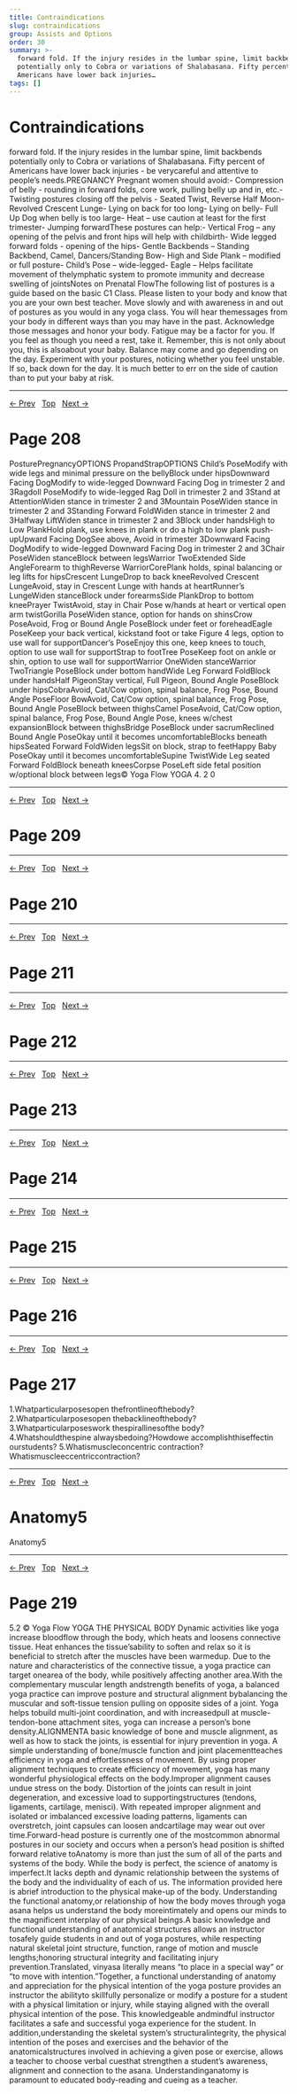 ```yaml
---
title: Contraindications
slug: contraindications
group: Assists and Options
order: 30
summary: >-
  forward fold. If the injury resides in the lumbar spine, limit backbends
  potentially only to Cobra or variations of Shalabasana. Fifty percent of
  Americans have lower back injuries…
tags: []
---
```

# Contraindications

forward fold. If the injury resides in the lumbar spine, limit backbends potentially only to Cobra or variations of Shalabasana. Fifty percent of Americans have lower back injuries - be verycareful and attentive to people’s needs.PREGNANCY Pregnant women should avoid:- Compression of belly - rounding in forward folds, core work, pulling belly up and in, etc.- Twisting postures closing off the pelvis - Seated Twist, Reverse Half Moon- Revolved Crescent Lunge- Lying on back for too long- Lying on belly- Full Up Dog when belly is too large- Heat – use caution at least for the first trimester- Jumping forwardThese postures can help:- Vertical Frog – any opening of the pelvis and front hips will help with childbirth- Wide legged forward folds - opening of the hips- Gentle Backbends – Standing Backbend, Camel, Dancers/Standing Bow- High and Side Plank – modified or full posture- Child’s Pose – wide-legged- Eagle – Helps facilitate movement of thelymphatic system to promote immunity and decrease swelling of jointsNotes on Prenatal FlowThe following list of postures is a guide based on the basic C1 Class. Please listen to your body and know that you are your own best teacher. Move slowly and with awareness in and out of postures as you would in any yoga class. You will hear themessages from your body in different ways than you may have in the past. Acknowledge those messages and honor your body. Fatigue may be a factor for you. If you feel as though you need a rest, take it. Remember, this is not only about you, this is alsoabout your baby. Balance may come and go depending on the day. Experiment with your postures, noticing whether you feel unstable. If so, back down for the day. It is much better to err on the side of caution than to put your baby at risk.

---
[← Prev](/pages/page-206.md) &nbsp; [Top](/index.md) &nbsp; [Next →](/pages/page-208.md)

# Page 208

PosturePregnancyOPTIONS PropandStrapOPTIONS Child’s PoseModify with wide legs and minimal pressure on the bellyBlock under hipsDownward Facing DogModify to wide-legged Downward Facing Dog in trimester 2 and 3Ragdoll PoseModify to wide-legged Rag Doll in trimester 2 and 3Stand at AttentionWiden stance in trimester 2 and 3Mountain PoseWiden stance in trimester 2 and 3Standing Forward FoldWiden stance in trimester 2 and 3Halfway LiftWiden stance in trimester 2 and 3Block under handsHigh to Low PlankHold plank, use knees in plank or do a high to low plank push-upUpward Facing DogSee above, Avoid in trimester 3Downward Facing DogModify to wide-legged Downward Facing Dog in trimester 2 and 3Chair PoseWiden stanceBlock between legsWarrior TwoExtended Side AngleForearm to thighReverse WarriorCorePlank holds, spinal balancing or leg lifts for hipsCrescent LungeDrop to back kneeRevolved Crescent LungeAvoid, stay in Crescent Lunge with hands at heartRunner’s LungeWiden stanceBlock under forearmsSide PlankDrop to bottom kneePrayer TwistAvoid, stay in Chair Pose w/hands at heart or vertical open arm twistGorilla PoseWiden stance, option for hands on shinsCrow PoseAvoid, Frog or Bound Angle PoseBlock under feet or foreheadEagle PoseKeep your back vertical, kickstand foot or take Figure 4 legs, option to use wall for supportDancer’s PoseEnjoy this one, keep knees to touch, option to use wall for supportStrap to footTree PoseKeep foot on ankle or shin, option to use wall for supportWarrior OneWiden stanceWarrior TwoTriangle PoseBlock under bottom handWide Leg Forward FoldBlock under handsHalf PigeonStay vertical, Full Pigeon, Bound Angle PoseBlock under hipsCobraAvoid, Cat/Cow option, spinal balance, Frog Pose, Bound Angle PoseFloor BowAvoid, Cat/Cow option, spinal balance, Frog Pose, Bound Angle PoseBlock between thighsCamel PoseAvoid, Cat/Cow option, spinal balance, Frog Pose, Bound Angle Pose, knees w/chest expansionBlock between thighsBridge PoseBlock under sacrumReclined Bound Angle PoseOkay until it becomes uncomfortableBlocks beneath hipsSeated Forward FoldWiden legsSit on block, strap to feetHappy Baby PoseOkay until it becomes uncomfortableSupine TwistWide Leg seated Forward FoldBlock beneath kneesCorpse PoseLeft side fetal position w/optional block between legs© Yoga Flow YOGA 4. 2 0

---
[← Prev](/pages/page-207.md) &nbsp; [Top](/index.md) &nbsp; [Next →](/pages/page-209.md)

# Page 209

---
[← Prev](/pages/page-208.md) &nbsp; [Top](/index.md) &nbsp; [Next →](/pages/page-210.md)

# Page 210

---
[← Prev](/pages/page-209.md) &nbsp; [Top](/index.md) &nbsp; [Next →](/pages/page-211.md)

# Page 211

---
[← Prev](/pages/page-210.md) &nbsp; [Top](/index.md) &nbsp; [Next →](/pages/page-212.md)

# Page 212

---
[← Prev](/pages/page-211.md) &nbsp; [Top](/index.md) &nbsp; [Next →](/pages/page-213.md)

# Page 213

---
[← Prev](/pages/page-212.md) &nbsp; [Top](/index.md) &nbsp; [Next →](/pages/page-214.md)

# Page 214

---
[← Prev](/pages/page-213.md) &nbsp; [Top](/index.md) &nbsp; [Next →](/pages/page-215.md)

# Page 215

---
[← Prev](/pages/page-214.md) &nbsp; [Top](/index.md) &nbsp; [Next →](/pages/page-216.md)

# Page 216

---
[← Prev](/pages/page-215.md) &nbsp; [Top](/index.md) &nbsp; [Next →](/pages/page-217.md)

# Page 217

1.Whatparticularposesopen thefrontlineofthebody? 2.Whatparticularposesopen thebacklineofthebody? 3.Whatparticularposeswork thespirallinesofthe body? 4.Whatshouldthespine alwaysbedoing?Howdowe accomplishthiseffectin ourstudents? 5.Whatismuscleconcentric contraction?Whatismuscleeccentriccontraction?

---
[← Prev](/pages/page-216.md) &nbsp; [Top](/index.md) &nbsp; [Next →](/pages/page-218.md)

# Anatomy5

Anatomy5

---
[← Prev](/pages/page-217.md) &nbsp; [Top](/index.md) &nbsp; [Next →](/pages/page-219.md)

# Page 219

5.2 © Yoga Flow YOGA THE PHYSICAL BODY Dynamic activities like yoga increase bloodflow through the body, which heats and loosens connective tissue. Heat enhances the tissue’sability to soften and relax so it is beneficial to stretch after the muscles have been warmedup. Due to the nature and characteristics of the connective tissue, a yoga practice can target onearea of the body, while positively affecting another area.With the complementary muscular length andstrength benefits of yoga, a balanced yoga practice can improve posture and structural alignment bybalancing the muscular and soft-tissue tension pulling on opposite sides of a joint. Yoga helps tobuild multi-joint coordination, and with increasedpull at muscle-tendon-bone attachment sites, yoga can increase a person’s bone density.ALIGNMENTA basic knowledge of bone and muscle alignment, as well as how to stack the joints, is essential for injury prevention in yoga. A simple understanding of bone/muscle function and joint placementteaches efficiency in yoga and effortlessness of movement. By using proper alignment techniques to create efficiency of movement, yoga has many wonderful physiological effects on the body.Improper alignment causes undue stress on the body. Distortion of the joints can result in joint degeneration, and excessive load to supportingstructures (tendons, ligaments, cartilage, menisci). With repeated improper alignment and isolated or imbalanced excessive loading patterns, ligaments can overstretch, joint capsules can loosen andcartilage may wear out over time.Forward-head posture is currently one of the mostcommon abnormal postures in our society and occurs when a person’s head position is shifted forward relative toAnatomy is more than just the sum of all of the parts and systems of the body. While the body is perfect, the science of anatomy is imperfect.It lacks depth and dynamic relationship between the systems of the body and the individuality of each of us. The information provided here is abrief introduction to the physical make-up of the body. Understanding the functional anatomy,or relationship of how the body moves through yoga asana helps us understand the body moreintimately and opens our minds to the magnificent interplay of our physical beings.A basic knowledge and functional understanding of anatomical structures allows an instructor tosafely guide students in and out of yoga postures, while respecting natural skeletal joint structure, function, range of motion and muscle lengths;honoring structural integrity and facilitating injury prevention.Translated, vinyasa literally means “to place in a special way” or “to move with intention.”Together, a functional understanding of anatomy and appreciation for the physical intention of the yoga posture provides an instructor the abilityto skillfully personalize or modify a posture for a student with a physical limitation or injury, while staying aligned with the overall physical intention of the pose. This knowledgeable andmindful instructor facilitates a safe and successful yoga experience for the student. In addition,understanding the skeletal system’s structuralintegrity, the physical intention of the poses and exercises and the behavior of the anatomicalstructures involved in achieving a given pose or exercise, allows a teacher to choose verbal cuesthat strengthen a student’s awareness, alignment and connection to the asana. Understandinganatomy is paramount to educated body-reading and cueing as a teacher.

